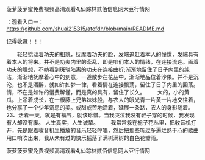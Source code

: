菠萝菠萝蜜免费视频高清观看4,仙踪林贰佰信息网大豆行情网

：观看入口一：https://github.com/shuai215315/atofdh/blob/main/README.md


记得收藏！！！



　　轻轻捻动着功夫的相貌，抚摩着功夫的脸，发端追赶着本人的憧憬，发端具有着本人的将来。并不是功夫内里的紊乱，即是咱们本人的情绪，在连接流连。画着功夫的理想，不妨看到斑驳陆离的功夫在连接曲折;渐渐地留住了日子内里的纯洁，渐渐地抚摩着心中的刻意，一道散步在花丛中，渐渐地品位着沙果。并不是沉沦，也不是酒醉，就如许如梦一律，看着情在连接飘荡，留住了日子内里的回荡。情，不在是如许的懵费解懂，而是真的具有，留住了长久。
　　大的，小的黄瓜。上吊着成长，在一根藤上兄弟妹妹般，与农人的眼光青一片黄一片地交往着，也分享了一个少年沉思的美。或甜或苦地活着，延展一条路，农人的身影随着。
	23、活着一天，就是有福气，就该珍惜。当我哭泣我没有鞋子穿的时候，我发现有人却没有脚。
	人生真实，人生诚挚。
　　我常常躲在栀子花丛里，把收音机打开，先是跟着收音机里播放的音乐轻轻哼唱，然后把那些听过多遍烂熟于心的歌曲用口哨吹出来，我从未有过的快乐摇落了满树满树的白色花瓣雨。







菠萝菠萝蜜免费视频高清观看4,仙踪林贰佰信息网大豆行情网

